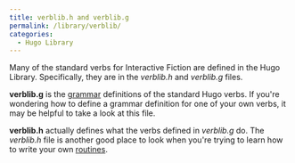 ```yaml
---
title: verblib.h and verblib.g
permalink: /library/verblib/
categories: 
  - Hugo Library
---
```


Many of the standard verbs for Interactive Fiction are defined in the
Hugo Library. Specifically, they are in the *verblib.h* and *verblib.g*
files.

**verblib.g** is the [grammar](/basics/grammar/) definitions of the
standard Hugo verbs. If you're wondering how to define a grammar
definition for one of your own verbs, it may be helpful to take a look
at this file.

**verblib.h** actually defines what the verbs defined in *verblib.g* do.
The *verblib.h* file is another good place to look when you're trying to
learn how to write your own [routines](/routines/).
